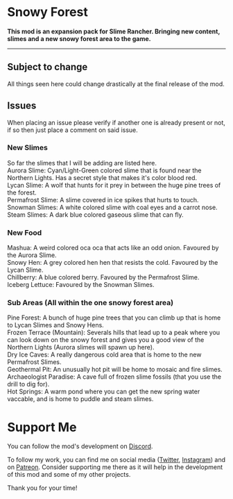 # Snowy Forest
<b>This mod is an expansion pack for Slime Rancher. Bringing new content, slimes and a new snowy forest area to the game.</b>
</p>
<hr>

## Subject to change
All things seen here could change drastically at the final release of the mod.

## Issues
When placing an issue please verify if another one is already present or not, if so then just place a comment on said issue.

### New Slimes
So far the slimes that I will be adding are listed here.<br/>
Aurora Slime: Cyan/Light-Green colored slime that is found near the Northern Lights. Has a secret style that makes it's color blood red.<br/>
Lycan Slime: A wolf that hunts for it prey in between the huge pine trees of the forest.<br/>
Permafrost Slime: A slime covered in ice spikes that hurts to touch.<br/>
Snowman Slimes: A white colored slime with coal eyes and a carrot nose.<br/>
Steam Slimes: A dark blue colored gaseous slime that can fly.<br/>

### New Food
Mashua: A weird colored oca oca that acts like an odd onion. Favoured by the Aurora Slime.<br/>
Snowy Hen: A grey colored hen hen that resists the cold. Favoured by the Lycan Slime.<br/>
Chillberry: A blue colored berry. Favoured by the Permafrost Slime.<br/>
Iceberg Lettuce: Favoured by the Snowman Slimes.<br/>

### Sub Areas (All within the one snowy forest area)
Pine Forest: A bunch of huge pine trees that you can climb up that is home to Lycan Slimes and Snowy Hens.<br/>
Frozen Terrace (Mountain): Severals hills that lead up to a peak where you can look down on the snowy forest and gives you a good view of the Northern Lights (Aurora slimes will spawn up here).<br/>
Dry Ice Caves: A really dangerous cold area that is home to the new Permafrost Slimes.<br/>
Geothermal Pit: An unusually hot pit will be home to mosaic and fire slimes.<br/>
Archaeologist Paradise: A cave full of frozen slime fossils (that you use the drill to dig for).<br/>
Hot Springs: A warm pond where you can get the new spring water vaccable, and is home to puddle and steam slimes.<br/>

# Support Me
You can follow the mod's development on <a href="https://discord.gg/8Ns83Sydfc" target="_blank">Discord</a>.

To follow my work, you can find me on social media (<a href="https://twitter.com/MegaPiggyYT" target="_blank">Twitter</a>, <a href="https://www.instagram.com/megapiggy_yt/" target="_blank">Instagram</a>) and on <a href="https://www.patreon.com/megapiggy" target="_blank">Patreon</a>. Consider supporting me there as it will help in the development of this mod and some of my other projects.

Thank you for your time!
